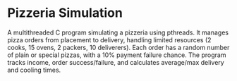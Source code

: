 # Pizzeria Simulation
A multithreaded C program simulating a pizzeria using pthreads. It manages pizza orders from placement to delivery, handling limited resources (2 cooks, 15 ovens, 2 packers, 10 deliverers). Each order has a random number of plain or special pizzas, with a 10% payment failure chance. The program tracks income, order success/failure, and calculates average/max delivery and cooling times.
